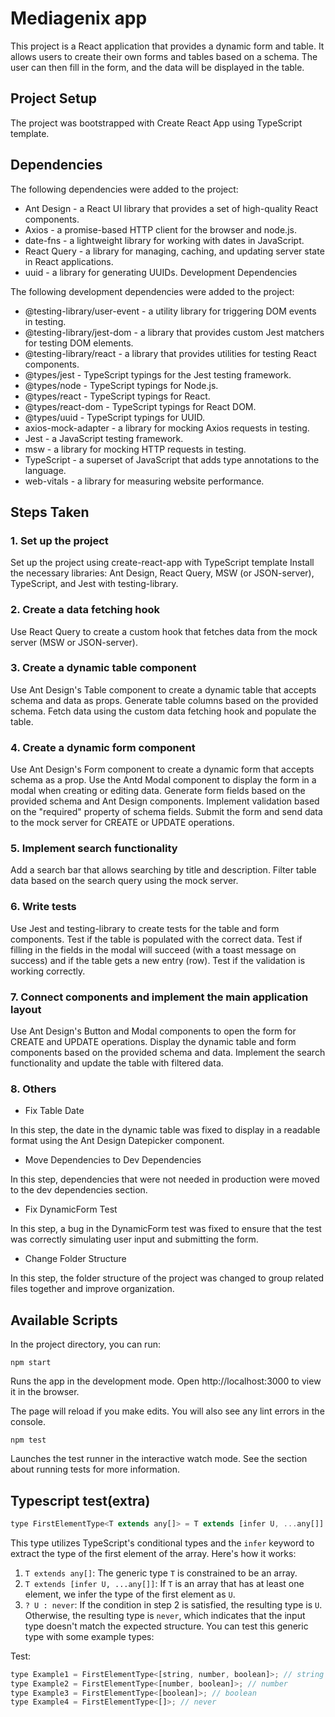 # Mediagenix app

This project is a React application that provides a dynamic form and table. It allows users to create their own forms and tables based on a schema. The user can then fill in the form, and the data will be displayed in the table.

## Project Setup

The project was bootstrapped with Create React App using TypeScript template.

## Dependencies

The following dependencies were added to the project:

- Ant Design - a React UI library that provides a set of high-quality React components.
- Axios - a promise-based HTTP client for the browser and node.js.
- date-fns - a lightweight library for working with dates in JavaScript.
- React Query - a library for managing, caching, and updating server state in React applications.
- uuid - a library for generating UUIDs.
  Development Dependencies

The following development dependencies were added to the project:

- @testing-library/user-event - a utility library for triggering DOM events in testing.
- @testing-library/jest-dom - a library that provides custom Jest matchers for testing DOM elements.
- @testing-library/react - a library that provides utilities for testing React components.
- @types/jest - TypeScript typings for the Jest testing framework.
- @types/node - TypeScript typings for Node.js.
- @types/react - TypeScript typings for React.
- @types/react-dom - TypeScript typings for React DOM.
- @types/uuid - TypeScript typings for UUID.
- axios-mock-adapter - a library for mocking Axios requests in testing.
- Jest - a JavaScript testing framework.
- msw - a library for mocking HTTP requests in testing.
- TypeScript - a superset of JavaScript that adds type annotations to the language.
- web-vitals - a library for measuring website performance.

## Steps Taken

### 1. Set up the project

Set up the project using create-react-app with TypeScript template
Install the necessary libraries: Ant Design, React Query, MSW (or JSON-server), TypeScript, and Jest with testing-library.

### 2. Create a data fetching hook

Use React Query to create a custom hook that fetches data from the mock server (MSW or JSON-server).

### 3. Create a dynamic table component

Use Ant Design's Table component to create a dynamic table that accepts schema and data as props.
Generate table columns based on the provided schema.
Fetch data using the custom data fetching hook and populate the table.

### 4. Create a dynamic form component

Use Ant Design's Form component to create a dynamic form that accepts schema as a prop.
Use the Antd Modal component to display the form in a modal when creating or editing data.
Generate form fields based on the provided schema and Ant Design components.
Implement validation based on the "required" property of schema fields.
Submit the form and send data to the mock server for CREATE or UPDATE operations.

### 5. Implement search functionality

Add a search bar that allows searching by title and description.
Filter table data based on the search query using the mock server.

### 6. Write tests

Use Jest and testing-library to create tests for the table and form components.
Test if the table is populated with the correct data.
Test if filling in the fields in the modal will succeed (with a toast message on success) and if the table gets a new entry (row).
Test if the validation is working correctly.

### 7. Connect components and implement the main application layout

Use Ant Design's Button and Modal components to open the form for CREATE and UPDATE operations.
Display the dynamic table and form components based on the provided schema and data.
Implement the search functionality and update the table with filtered data.

### 8. Others

* Fix Table Date

In this step, the date in the dynamic table was fixed to display in a readable format using the Ant Design Datepicker component.

* Move Dependencies to Dev Dependencies

In this step, dependencies that were not needed in production were moved to the dev dependencies section.

* Fix DynamicForm Test

In this step, a bug in the DynamicForm test was fixed to ensure that the test was correctly simulating user input and submitting the form.

* Change Folder Structure

In this step, the folder structure of the project was changed to group related files together and improve organization.


## Available Scripts

In the project directory, you can run:

`npm start`

Runs the app in the development mode.
Open http://localhost:3000 to view it in the browser.

The page will reload if you make edits.
You will also see any lint errors in the console.

`npm test`

Launches the test runner in the interactive watch mode.
See the section about running tests for more information.

## Typescript test(extra)

```javascript
type FirstElementType<T extends any[]> = T extends [infer U, ...any[]] ? U : never;
```

This type utilizes TypeScript's conditional types and the `infer` keyword to extract the type of the first element of the array. Here's how it works:

1. `T extends any[]`: The generic type `T` is constrained to be an array.
2. `T extends [infer U, ...any[]]`: If `T` is an array that has at least one element, we infer the type of the first element as `U`.
3. `? U : never`: If the condition in step 2 is satisfied, the resulting type is `U`. Otherwise, the resulting type is `never`, which indicates that the input type doesn't match the expected structure.
You can test this generic type with some example types:

Test:

```javascript
type Example1 = FirstElementType<[string, number, boolean]>; // string
type Example2 = FirstElementType<[number, boolean]>; // number
type Example3 = FirstElementType<[boolean]>; // boolean
type Example4 = FirstElementType<[]>; // never
```
